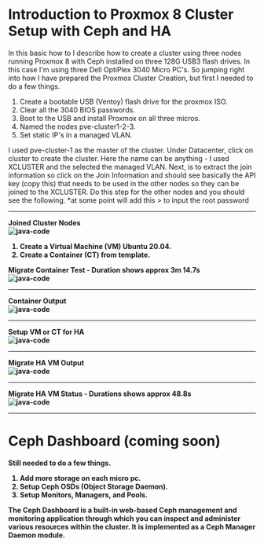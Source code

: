 # Introduction to Proxmox 8 Cluster Setup with Ceph and HA

In this basic how to I describe how to create a cluster using three nodes running Proxmox 8 with Ceph installed on three 128G USB3 flash drives. In this case I'm using three Dell OptiPlex 3040 Micro PC's. So jumping right into how I have prepared the Proxmox Cluster Creation, but first I needed to do a few things.

1) Create a bootable USB (Ventoy) flash drive for the proxmox ISO.
2) Clear all the 3040 BIOS passwords.
3) Boot to the USB and install Proxmox on all three micros.
4) Named the nodes pve-cluster1-2-3.
5) Set static IP's in a managed VLAN.
 
I used pve-cluster-1 as the master of the cluster. Under Datacenter, click on cluster to create the cluster. Here the name can be anything - I used XCLUSTER and the selected the managed VLAN. Next, is to extract the join information so click on the Join Information and should see basically the API key (copy this) that needs to be used in the other nodes so they can be joined to the XCLUSTER. Do this step for the other nodes and you should see the following.
*at some point will add this >  to input the root password<hr>

<b>Joined Cluster Nodes<br>
![java-code](https://raw.githubusercontent.com/rBums/cheat-sheets/main/server_management/proxmox/ceph/images/ceph-01.png)</br>

1) Create a Virtual Machine (VM) Ubuntu 20.04.
2) Create a Container (CT) from template.

<b>Migrate Container Test - Duration shows approx 3m 14.7s</b><br>
![java-code](https://raw.githubusercontent.com/rBums/cheat-sheets/main/server_management/proxmox/ceph/images/ct-migrate-3MIN.png)<hr>
<b>Container Output</b><br>
![java-code](https://raw.githubusercontent.com/rBums/cheat-sheets/main/server_management/proxmox/ceph/images/ct-migrate-output.png)<hr>
<b>Setup VM or CT for HA</b><br>
![java-code](https://raw.githubusercontent.com/rBums/cheat-sheets/main/server_management/proxmox/ceph/images/vm-HA-add.png)<hr>
<b>Migrate HA VM Output</b><br>
![java-code](https://raw.githubusercontent.com/rBums/cheat-sheets/main/server_management/proxmox/ceph/images/vm-migrate-output.png)<hr>
<b>Migrate HA VM Status - Durations shows approx 48.8s</b><br>
![java-code](https://raw.githubusercontent.com/rBums/cheat-sheets/main/server_management/proxmox/ceph/images/vm-migrate-status.png)

---

# Ceph Dashboard (coming soon)

Still needed to do a few things.

1) Add more storage on each micro pc.
2) Setup Ceph OSDs (Object Storage Daemon).
3) Setup Monitors, Managers, and Pools.

  The Ceph Dashboard is a built-in web-based Ceph management and monitoring application through which you can inspect and administer various resources within the cluster. It is implemented as a Ceph Manager Daemon module.